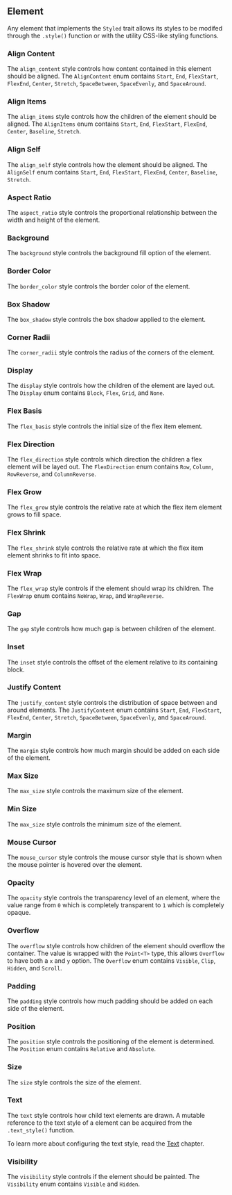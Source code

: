 ## Element

Any element that implements the `Styled` trait allows its styles to be modifed through the `.style()` function or with the utility CSS-like styling functions.

### Align Content

The `align_content` style controls how content contained in this element should be aligned. The `AlignContent` enum contains `Start`, `End`, `FlexStart`, `FlexEnd`, `Center`, `Stretch`, `SpaceBetween`, `SpaceEvenly`, and `SpaceAround`.

### Align Items

The `align_items` style controls how the children of the element should be aligned. The `AlignItems` enum contains `Start`, `End`, `FlexStart`, `FlexEnd`, `Center`, `Baseline`, `Stretch`.

### Align Self

The `align_self` style controls how the element should be aligned. The `AlignSelf` enum contains `Start`, `End`, `FlexStart`, `FlexEnd`, `Center`, `Baseline`, `Stretch`.

### Aspect Ratio

The `aspect_ratio` style controls the proportional relationship between the width and height of the element.

### Background

The `background` style controls the background fill option of the element.

### Border Color

The `border_color` style controls the border color of the element.

### Box Shadow

The `box_shadow` style controls the box shadow applied to the element.

### Corner Radii

The `corner_radii` style controls the radius of the corners of the element.

### Display

The `display` style controls how the children of the element are layed out. The `Display` enum contains `Block`, `Flex`, `Grid`, and `None`.

### Flex Basis

The `flex_basis` style controls the initial size of the flex item element.

### Flex Direction

The `flex_direction` style controls which direction the children a flex element will be layed out. The `FlexDirection` enum contains `Row`, `Column`, `RowReverse`, and `ColumnReverse`.

### Flex Grow

The `flex_grow` style controls the relative rate at which the flex item element grows to fill space.

### Flex Shrink

The `flex_shrink` style controls the relative rate at which the flex item element shrinks to fit into space.

### Flex Wrap

The `flex_wrap` style controls if the element should wrap its children. The `FlexWrap` enum contains `NoWrap`, `Wrap`, and `WrapReverse`.

### Gap

The `gap` style controls how much gap is between children of the element.

### Inset

The `inset` style controls the offset of the element relative to its containing block.

### Justify Content

The `justify_content` style controls the distribution of space between and around elements. The `JustifyContent` enum contains `Start`, `End`, `FlexStart`, `FlexEnd`, `Center`, `Stretch`, `SpaceBetween`, `SpaceEvenly`, and `SpaceAround`.

### Margin

The `margin` style controls how much margin should be added on each side of the element.

### Max Size

The `max_size` style controls the maximum size of the element.

### Min Size

The `max_size` style controls the minimum size of the element.

### Mouse Cursor

The `mouse_cursor` style controls the mouse cursor style that is shown when the mouse pointer is hovered over the element.

### Opacity

The `opacity` style controls the transparency level of an element, where the value range from `0` which is completely transparent to `1` which is completely opaque.

### Overflow

The `overflow` style controls how children of the element should overflow the container. The value is wrapped with the `Point<T>` type, this allows `Overflow` to have both a `x` and `y` option. The `Overflow` enum contains `Visible`, `Clip`, `Hidden`, and `Scroll`.

### Padding

The `padding` style controls how much padding should be added on each side of the element.

### Position

The `position` style controls the positioning of the element is determined. The `Position` enum contains `Relative` and `Absolute`.

### Size

The `size` style controls the size of the element.

### Text

The `text` style controls how child text elements are drawn. A mutable reference to the text style of a element can be acquired from the `.text_style()` function.

To learn more about configuring the text style, read the [Text](text.md) chapter.

### Visibility

The `visibility` style controls if the element should be painted. The `Visibility` enum contains `Visible` and `Hidden`.
